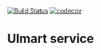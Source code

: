 [![Build Status](https://travis-ci.org/stlkralexdemo/UlmartHW.svg?branch=master)](https://travis-ci.org/stlkralexdemo/UlmartHW)
[![codecov](https://codecov.io/gh/stlkralexdemo/UlmartHW/branch/master/graph/badge.svg)](https://codecov.io/gh/stlkralexdemo/UlmartHW)
# Ulmart service
